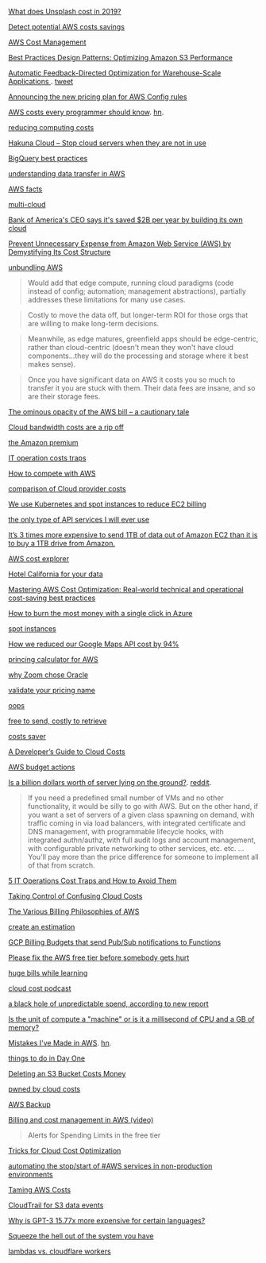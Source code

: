 [What does Unsplash cost in 2019?](https://medium.com/unsplash/what-does-unsplash-cost-in-2019-f499620a14d0)

[Detect potential AWS costs savings](https://news.ycombinator.com/item?id=19826379)

[AWS Cost Management](https://aws.amazon.com/blogs/aws-cost-management/)

[Best Practices Design Patterns: Optimizing Amazon S3 Performance](https://twitter.com/jeffbarr/status/1129038612933283840)

[Automatic Feedback-Directed Optimization for Warehouse-Scale Applications ](https://www.dropbox.com/s/x9sjyio6a2vwlc1/FDO.pdf?dl=0). [tweet](https://twitter.com/copyconstruct/status/1130371216659795968)

[Announcing the new pricing plan for AWS Config rules](https://aws.amazon.com/about-aws/whats-new/2019/05/announcing-the-new-pricing-plan-for-aws-config-rules/)

[AWS costs every programmer should know](https://david-codes.hatanian.com/2019/06/09/aws-costs-every-programmer-should-now.html). [hn](https://news.ycombinator.com/item?id=20138409).

[reducing computing costs](https://dzone.com/articles/cost-optimization-strategies-for-compute-instances)

[Hakuna Cloud – Stop cloud servers when they are not in use](https://news.ycombinator.com/item?id=20535206)

[BigQuery best practices](https://cloud.google.com/bigquery/docs/best-practices-costs)

[understanding data transfer in AWS](https://www.lastweekinaws.com/blog/understanding-data-transfer-in-aws/)

[AWS facts](https://twitter.com/QuinnyPig/status/1173367909369802752)

[multi-cloud](https://twitter.com/QuinnyPig/status/1177399484575145984)

[Bank of America's CEO says it's saved $2B per year by building its own cloud](https://news.ycombinator.com/item?id=21313816)

[Prevent Unnecessary Expense from Amazon Web Service (AWS) by Demystifying Its Cost Structure](https://twitter.com/CertDepot/status/1193456762663383041)

[unbundling AWS](https://news.ycombinator.com/item?id=21675456)

> Would add that edge compute, running cloud paradigms (code instead of config; automation; management abstractions), partially addresses these limitations for many use cases.

> Costly to move the data off, but longer-term ROI for those orgs that are willing to make long-term decisions.

> Meanwhile, as edge matures, greenfield apps should be edge-centric, rather than cloud-centric (doesn't mean they won't have cloud components...they will do the processing and storage where it best makes sense).

> Once you have significant data on AWS it costs you so much to transfer it you are stuck with them. Their data fees are insane, and so are their storage fees.

[The ominous opacity of the AWS bill – a cautionary tale](https://news.ycombinator.com/item?id=21694835)

[Cloud bandwidth costs are a rip off](https://news.ycombinator.com/item?id=21740364)

[the Amazon premium](https://lobste.rs/s/qsrbpa/amazon_premium#c_5jhxkl)

[IT operation costs traps](https://www.infoq.com/articles/operations-traps-avoid/)

[How to compete with AWS](https://twitter.com/rseroter/status/1220774121790828544)

[comparison of Cloud provider costs](https://twitter.com/buckwem/status/1228319921475588100)

[We use Kubernetes and spot instances to reduce EC2 billing](https://news.ycombinator.com/item?id=22410448)

[the only type of API services I will ever use](https://www.rdegges.com/2020/the-only-type-of-api-services-ill-use/)

[It’s 3 times more expensive to send 1TB of data out of Amazon EC2 than it is to buy a 1TB drive from Amazon.](https://twitter.com/rbranson/status/1236188669221863424)

[AWS cost explorer](https://aws.amazon.com/aws-cost-management/aws-cost-explorer/)

[Hotel California for your data](https://twitter.com/QuinnyPig/status/1240694149243781120)

[Mastering AWS Cost Optimization: Real-world technical and operational cost-saving best practices](https://www.amazon.com/dp/B07RJZNXF5/)

[How to burn the most money with a single click in Azure](https://news.ycombinator.com/item?id=22718330)

[spot instances](https://twitter.com/QuinnyPig/status/1244742339991502848)

[How we reduced our Google Maps API cost by 94%](https://news.ycombinator.com/item?id=22758218)

[princing calculator for AWS](https://news.ycombinator.com/item?id=22971656)

[why Zoom chose Oracle](https://news.ycombinator.com/item?id=23032029)

[validate your pricing name](https://news.ycombinator.com/item?id=23033448)

[oops](https://twitter.com/ChrisShort/status/1279406322837082114)

[free to send, costly to retrieve](https://twitter.com/QuinnyPig/status/1288309709611479041)

[costs saver](https://news.ycombinator.com/item?id=24245166)

[A Developer’s Guide to Cloud Costs](https://jaxenter.com/a-developers-guide-to-cloud-costs-172858.html)

[AWS budget actions](https://twitter.com/jeffbarr/status/1319352039495749632)

[Is a billion dollars worth of server lying on the ground?](https://news.ycombinator.com/item?id=24966028). [reddit](https://www.reddit.com/r/programming/comments/jmkasu/is_a_billiondollar_worth_of_server_lying_on_the/).

> If you need a predefined small number of VMs and no other functionality, it would be silly to go with AWS. But on the other hand, if you want a set of servers of a given class spawning on demand, with traffic coming in via load balancers, with integrated certificate and DNS management, with programmable lifecycle hooks, with integrated authn/authz, with full audit logs and account management, with configurable private networking to other services, etc. etc. ... You'll pay more than the price difference for someone to implement all of that from scratch.

[5 IT Operations Cost Traps and How to Avoid Them](https://www.infoq.com/articles/operations-traps-avoid/)

[Taking Control of Confusing Cloud Costs](https://www.infoq.com/articles/taking-control-of-cloud-costs/)

[The Various Billing Philosophies of AWS](https://www.lastweekinaws.com/blog/the-various-billing-philosophies-of-aws/)

[create an estimation](https://twitter.com/jeffbarr/status/1360269781807419396)

[GCP Billing Budgets that send Pub/Sub notifications to Functions](https://twitter.com/lukwam/status/1361705403403407367)

[Please fix the AWS free tier before somebody gets hurt](https://news.ycombinator.com/item?id=27044371)

[huge bills while learning](https://twitter.com/ceeoreo_/status/1399357099482750979)

[cloud cost podcast](https://twitter.com/software_daily/status/1408349490306863104)

[a black hole of unpredictable spend, according to new report](https://news.ycombinator.com/item?id=27678324)

[ Is the unit of compute a "machine" or is it a millisecond of CPU and a GB of memory?](https://twitter.com/MarcJBrooker/status/1415307021553860609)

[Mistakes I've Made in AWS](https://laravel-news.com/aws-mistakes). [hn](https://news.ycombinator.com/item?id=28490278).

[things to do in Day One](https://twitter.com/QuinnyPig/status/1445816772829929473)

[Deleting an S3 Bucket Costs Money](https://news.ycombinator.com/item?id=28917152)

[pwned by cloud costs](https://news.ycombinator.com/item?id=30054739)

[AWS Backup](https://twitter.com/andreaswittig/status/1497281084098334723)

[Billing and cost management in AWS (video)](https://youtu.be/x7jGAdxYVVQ?t=4235)

> Alerts for Spending Limits in the free tier

[Tricks for Cloud Cost Optimization](https://thenewstack.io/tricks-for-cloud-cost-optimization/)

[automating the stop/start of #AWS services in non-production environments](https://twitter.com/PieroQuaroni/status/1506004354935013388)   

[Taming AWS Costs](https://www.maxcountryman.com/articles/taming-aws-costs)

[CloudTrail for S3 data events](https://twitter.com/QuinnyPig/status/1643645948487237632)

[   Why is GPT-3 15.77x more expensive for certain languages? ](https://news.ycombinator.com/item?id=35514623)

[Squeeze the hell out of the system you have](https://news.ycombinator.com/item?id=37091983)

[lambdas vs. cloudflare workers](https://x.com/RozenMD/status/1849687818437538198)


